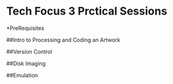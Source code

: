 # Tech Focus 3 Prctical Sessions

*PreRequisites

##Intro to Processing and Coding an Artwork

##Version Control

##Disk Imaging

##Emulation
